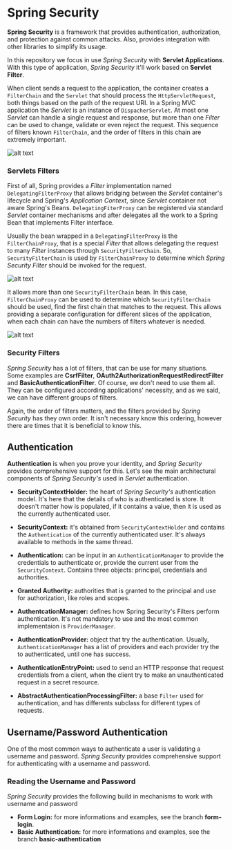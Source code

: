 # Spring Security

**Spring Security** is a framework that provides authentication, authorization, and protection against common attacks.
Also, provides integration with other libraries to simplify its usage.

In this repository we focus in use _Spring Security_ with **Servlet Applications**. With this type of application, _Spring Security_ it'll work based on **Servlet Filter**.
 
When client sends a request to the application, the container creates a `FilterChain` and the `Servlet` that should process the `HttpServletRequest`, both things based on the path of the request URI.
In a Spring MVC application the _Servlet_ is an instance of `DispacherServlet`. 
At most one _Servlet_ can handle a single request and response, but more than one _Filter_ can be used to change, validate or even reject the request. 
This sequence of filters known `FilterChain`, and the order of filters in this chain are extremely important. 

![alt text](https://docs.spring.io/spring-security/site/docs/5.4.1/reference/html5/images/servlet/architecture/filterchain.png "Filter Chain")

### Servlets Filters

First of all, Spring provides a _Filter_ implementation named `DelegatingFilterProxy` that allows bridging between the _Servlet_ container's lifecycle and Spring's _Application Context_, since _Servlet_ container not aware Spring's Beans. 
`DelegatingFiterProxy` can be registered via standard _Servlet_ container mechanisms and after delegates all the work to a Spring Bean that implements Filter interface.

Usually the bean wrapped in a `DelegatingFilterProxy` is the `FilterChainProxy`, that is a special _Filter_ that allows delegating the request to many _Filter_ instances through `SecurityFilterChain`.
So, `SecurityFilterChain` is used by `FilterChainProxy` to determine which _Spring Security Filter_ should be invoked for the request.

![alt text](https://docs.spring.io/spring-security/site/docs/5.4.1/reference/html5/images/servlet/architecture/securityfilterchain.png "Sequence show DelegatingFilterProxy, his FilterChainProxy and the SecurityFilterChain")

It allows more than one `SecurityFilterChain` bean. In this case, `FilterChainProxy` can be used to determine which `SecurityFilterChain` should be used, find the first chain that matches to the request. 
This allows providing a separate configuration for different slices of the application, when each chain can have the numbers of filters whatever is needed.

![alt text](https://docs.spring.io/spring-security/site/docs/5.4.1/reference/html5/images/servlet/architecture/multi-securityfilterchain.png "Multiple Security Filter Chain")
      
### Security Filters

_Spring Security_ has a lot of filters, that can be use for many situations. Some examples are **CsrfFilter**, **OAuth2AuthorizationRequestRedirectFilter** and **BasicAuthenticationFilter**. 
Of course, we don't need to use them all. They can be configured according applications' necessity, and as we said, we can have different groups of filters.

Again, the order of filters matters, and the filters provided by _Spring Security_ has they own order. 
It isn't necessary know this ordering, however there are times that it is beneficial to know this.

## Authentication

**Authentication** is when you prove your identity, and _Spring Security_ provides comprehensive support for this. Let's see the main architectural components of _Spring Security's_ used in _Servlet_ authentication.

* **SecurityContextHolder:** the heart of _Spring Security's_ authentication model. It's here that the details of who is authenticated is store. 
It doesn't matter how is populated, if it contains a value, then it is used as the currently authenticated user.

* **SecurityContext:**  it's obtained from `SecurityContextHolder` and contains the  `Authentication` of the currently authenticated user. It's always available to methods in the same thread.

* **Authentication:** can be input in an `AuthenticationManager` to provide the credentials to authenticate or, provide the current user from the `SecurityContext`. Contains three objects: principal, credentials and authorities.

* **Granted Authority:** authorities that is granted to the principal and use for authorization, like roles and scopes.

* **AuthentcationManager:** defines how Spring Security's Filters perform authentication. It's not mandatory to use and the most common implementaion is `ProviderManager`.

* **AuthenticationProvider:** object that try the authentication. Usually, `AuthenticationManager` has a list of providers and each provider try the to authenticated, until one has success.

* **AuthenticationEntryPoint:** used to send an HTTP response that request credentials from a client, when the client try to make an unauthenticated request in a secret resource. 

* **AbstractAuthenticationProcessingFilter:** a base `Filter` used for authentication, and has differents subclass for different types of requests.

## Username/Password Authentication

One of the most common ways to authenticate a user is validating a username and password. _Spring Security_ provides comprehensive support for authenticating with a username and password.

### Reading the Username and Password

_Spring Security_ provides the following build in mechanisms to work with username and password

* **Form Login:** for more informations and examples, see the branch **form-login**.
* **Basic Authentication:** for more informations and examples, see the branch **basic-authentication**




    
